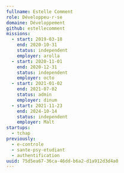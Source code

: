 ```yaml
---
fullname: Estelle Comment
role: Développeu·r·se
domaine: Développement
github: estellecomment
missions:
  - start: 2019-03-18
    end: 2020-10-31
    status: independent
    employer: arolla
  - start: 2020-11-01
    end: 2020-12-31
    status: independent
    employer: octo
  - start: 2021-01-02
    end: 2021-07-02
    status: admin
    employer: dinum
  - start: 2021-11-23
    end: 2024-10-14
    status: independent
    employer: Malt
startups:
  - tchap
previously:
  - e-controle
  - sante-psy-etudiant
  - authentification
uuid: 75d5ea67-36ca-46dd-b6a2-d1a912d3d4a0
---
```

